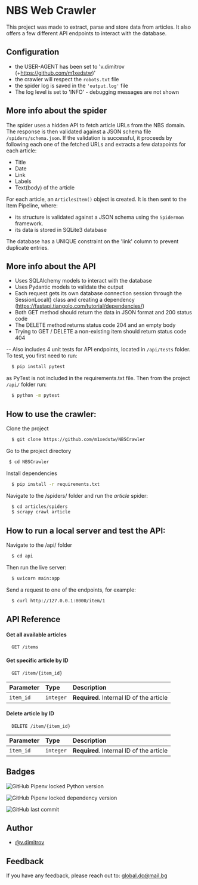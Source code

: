 # NBS Web Crawler

This project was made to extract, parse and store data from articles. It also offers
a few different API endpoints to interact with the database.


## Configuration

- the USER-AGENT has been set to 'v.dimitrov (+https://github.com/m1xedstw)'
- the crawler will respect the ```robots.txt``` file
- the spider log is saved in the ```'output.log'``` file
- The log level is set to 'INFO' - debugging messages are not shown

## More info about the spider

The spider uses a hidden API to fetch article URLs from the NBS domain. The response
is then validated against a JSON schema file ```/spiders/schema.json```. If the validation
is successful, it proceeds by following each one of the fetched URLs and extracts a few
datapoints for each article:
- Title
- Date
- Link
- Labels
- Text(body) of the article

For each article, an ```ArticlesItem()``` object is created. It is then sent to the Item
Pipeline, where:

- its structure is validated against a JSON schema using the ```Spidermon``` framework.
- its data is stored in SQLite3 database

The database has a UNIQUE constraint on the 'link' column to prevent duplicate entries.

## More info about the API

- Uses SQLAlchemy models to interact with the database
- Uses Pydantic models to validate the output
- Each request gets its own database connection session through the 
  SessionLocal() class and creating a dependency (https://fastapi.tiangolo.com/tutorial/dependencies/)
- Both GET method should return the data in JSON format and 200 status code
- The DELETE method returns status code 204 and an empty body
- Trying to GET / DELETE a non-existing item should return status code 404

-- Also includes 4 unit tests for API endpoints, located in ```/api/tests``` folder. To test, 
you first need to run:

```bash
  $ pip install pytest
```

as PyTest is not included in the requirements.txt file. Then from the project ```/api/``` folder run:

```bash
  $ python -m pytest
```


## How to use the crawler:

Clone the project

```bash
  $ git clone https://github.com/m1xedstw/NBSCrawler
```

Go to the project directory

```bash
 $ cd NBSCrawler
```

Install dependencies

```bash
  $ pip install -r requirements.txt
```

Navigate to the /spiders/ folder and run the *article* spider:


```bash
  $ cd articles/spiders
  $ scrapy crawl article 
```


## How to run a local server and test the API:

Navigate to the /api/ folder

```bash
  $ cd api
```

Then run the live server:

```bash
  $ uvicorn main:app
```

Send a request to one of the endpoints, for example:

```bash
  $ curl http://127.0.0.1:8000/item/1
```
## API Reference

#### Get all available articles

```http
  GET /items
```



#### Get specific article by ID

```http
  GET /item/{item_id}
```

| Parameter | Type     | Description                       |
| :-------- | :------- | :-------------------------------- |
| `item_id`      | `integer` | **Required**. Internal ID of the article |



#### Delete article by ID

```http
  DELETE /item/{item_id}
```

| Parameter | Type     | Description                       |
| :-------- | :------- | :-------------------------------- |
| `item_id`      | `integer` | **Required**. Internal ID of the article |


## Badges
![GitHub Pipenv locked Python version](https://img.shields.io/github/pipenv/locked/python-version/m1xedstw/nbscrawler)

![GitHub Pipenv locked dependency version](https://img.shields.io/github/pipenv/locked/dependency-version/m1xedstw/nbscrawler/scrapy)

![GitHub last commit](https://img.shields.io/github/last-commit/m1xedstw/nbscrawler) 

## Author

- [@v.dimitrov](https://www.github.com/m1xedstw)


## Feedback

If you have any feedback, please reach out to: global.dc@mail.bg
